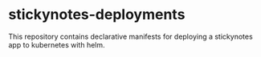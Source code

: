 # stickynotes-deployments
This repository contains declarative manifests for deploying a stickynotes app to kubernetes with helm.  
